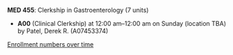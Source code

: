 **MED 455**: Clerkship in Gastroenterology (7 units)

- **A00** (Clinical Clerkship) at 12:00 am–12:00 am on Sunday (location TBA) by Patel, Derek R. (A07453374)

[Enrollment numbers over time](./MED455.tsv)
